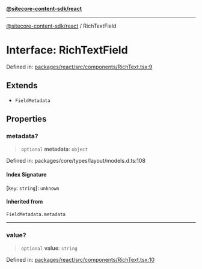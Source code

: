 [**@sitecore-content-sdk/react**](../README.md)

***

[@sitecore-content-sdk/react](../README.md) / RichTextField

# Interface: RichTextField

Defined in: [packages/react/src/components/RichText.tsx:9](https://github.com/Sitecore/xmc-jss-dev/blob/24bfb351cb3f21ca109885aec5c8f4d4d5e46084/packages/react/src/components/RichText.tsx#L9)

## Extends

- `FieldMetadata`

## Properties

### metadata?

> `optional` **metadata**: `object`

Defined in: packages/core/types/layout/models.d.ts:108

#### Index Signature

\[`key`: `string`\]: `unknown`

#### Inherited from

`FieldMetadata.metadata`

***

### value?

> `optional` **value**: `string`

Defined in: [packages/react/src/components/RichText.tsx:10](https://github.com/Sitecore/xmc-jss-dev/blob/24bfb351cb3f21ca109885aec5c8f4d4d5e46084/packages/react/src/components/RichText.tsx#L10)
